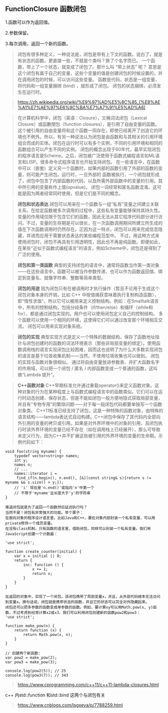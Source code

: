 FunctionClosure 函数闭包
-----
1.函数可以作为返回值。

2.参数保留。

3.每次调用，返回一个新的函数。


>闭包有很多种定义，一种说法是，闭包是带有上下文的函数。说白了，就是有状态的函数。更直接一些，不就是个类吗？换了个名字而已。
一个函数，带上了一个状态，就变成了闭包了。那什么叫 “带上状态” 呢？ 意思是这个闭包有属于自己的变量，这些个变量的值是创建闭包的时候设置的，并在调用闭包的时候，可以访问这些变量。
函数是代码，状态是一组变量，将代码和一组变量捆绑 (bind) ，就形成了闭包。
闭包的状态捆绑，必须发生在运行时。

>https://zh.wikipedia.org/wiki/%E9%97%AD%E5%8C%85_(%E8%AE%A1%E7%AE%97%E6%9C%BA%E7%A7%91%E5%AD%A6)

>在计算机科学中，闭包（英语：Closure），又稱词法闭包（Lexical Closure）或函數閉包（function closures），是引用了自由变量的函数。这个被引用的自由变量将和这个函数一同存在，即使已经离开了创造它的环境也不例外。所以，有另一种说法认为闭包是由函数和与其相关的引用环境组合而成的实体。闭包在运行时可以有多个实例，不同的引用环境和相同的函数组合可以产生不同的实例。
闭包的概念出现于60年代，最早实现闭包的程序语言是Scheme。之后，闭包被广泛使用于函数式编程语言如ML语言和LISP。很多命令式程序语言也开始支持闭包。
在一些语言中，在函数中可以（嵌套）定义另一个函数时，如果内部的函数引用了外部的函数的变量，则可能产生闭包。运行时，一旦外部的 函数被执行，一个闭包就形成了，闭包中包含了内部函数的代码，以及所需外部函数中的变量的引用。其中所引用的变量称作上值(upvalue)。
闭包一词经常和匿名函数混淆。这可能是因为两者经常同时使用，但是它们是不同的概念。

>**闭包和状态表达**
闭包可以用来在一个函数与一组“私有”变量之间建立关联关系。在给定函数被多次调用的过程中，这些私有变量能够保持其持久性。变量的作用域仅限于包含它们的函数，因此无法从其它程序代码部分进行访问。不过，变量的生存期是可以很长，在一次函数调用期间所建立所生成的值在下次函数调用时仍然存在。正因为这一特点，闭包可以用来完成信息隐藏，并进而应用于需要状态表达的某些编程范型中。
不过，用这种方式来使用闭包时，闭包不再具有引用透明性，因此也不再是纯函数。即便如此，在某些“近似于函数式编程语言”的语言，例如Scheme中，闭包还是得到了广泛的使用。

>**闭包和第一类函数**
典型的支持闭包的语言中，通常将函数当作第一类对象——在这些语言中，函数可以被当作参数传递、也可以作为函数返回值、绑定到变量名、就像字符串、整数等简单类型。

>**闭包的用途**
因为闭包只有在被调用时才执行操作（暂且不论用于生成这个闭包对象本身的开销，比如 C++ 中按值捕获意味着执行复制构造函数），即“惰性求值”，所以它可以被用来定义控制结构。例如：在Smalltalk语言中，所有的控制结构，包括分歧条件（if/then/else）和循环（while和for），都是通过闭包实现的。用户也可以使用闭包定义自己的控制结构。
多个函数可以使用一个相同的环境，这使得它们可以通过改变那个环境相互交流。
闭包可以用来实现对象系统。

>**闭包的实现**
典型实现方式是定义一个特殊的数据结构，保存了函数地址指针与闭包创建时的函数的词法环境表示（那些非局部变量的绑定）。使用函数调用栈的语言实现闭包比较困难，因而这也说明了为什么大多数实现闭包的语言是基于垃圾收集机制——当然，不使用垃圾收集也可以做到。
闭包的实现与函数对象很相似。
通过将自由变量放进参数表、并扩大函数名字的作用域，可以把一个闭包 / 匿名 / 内部函数变成一个普通的函数，这叫做“Lambda 提升”。

>**C++函数对象**
C++早期标准允许通过重载operator()来定义函数对象。这种对象的行为在某种程度上与函数式编程语言中的函数类似。它们可以在运行时动态创建、保存状态，但是不能如闭包一般方便地隐式获取局部变量，并且有“专物专用”的繁琐问题——对于每一段闭包代码都要单独写一个函数对象类。
C++11标准已经支持了闭包，这是一种特殊的函数对象，由特殊的语言结构——lambda表达式自动构建。C++闭包中保存了其代码内全部向外引用的变量的拷贝或引用。如果是对外界环境中的对象的引用，且闭包执行时该外界环境的变量已经不存在（如在调用栈上已经展开），那么可导致未定义行为，因为C++并不扩展这些被引用的外界环境的变量的生命期。示例代码如下：
```
void foo(string myname) {
	typedef vector<string> names;
	int y;
	names n;
	// ...
	names::iterator i =
	 find_if(n.begin(), n.end(), [&](const string& s){return s != myname && s.size() > y;});	
	// 'i' 现在是'n.end()'或指向'n'中第一个
	// 不等于'myname'且长度大于'y'的字符串
}
```
```
难道闭包就是为了返回一个函数然后延迟执行吗？
当然不是！闭包有非常强大的功能。举个栗子：
在面向对象的程序设计语言里，比如Java和C++，要在对象内部封装一个私有变量，可以用private修饰一个成员变量。
在没有class机制，只有函数的语言里，借助闭包，同样可以封装一个私有变量。我们用JavaScript创建一个计数器：

'use strict';

function create_counter(initial) {
    var x = initial || 0;
    return {
        inc: function () {
            x += 1;
            return x;
        }
    }
}

在返回的对象中，实现了一个闭包，该闭包携带了局部变量x，并且，从外部代码根本无法访问到变量x。换句话说，闭包就是携带状态的函数，并且它的状态可以完全对外隐藏起来。
闭包还可以把多参数的函数变成单参数的函数。例如，要计算xy可以用Math.pow(x, y)函数，不过考虑到经常计算x2或x3，我们可以利用闭包创建新的函数pow2和pow3：
'use strict';

function make_pow(n) {
    return function (x) {
        return Math.pow(x, n);
    }
}

// 创建两个新函数:
var pow2 = make_pow(2);
var pow3 = make_pow(3);

console.log(pow2(5)); // 25
console.log(pow3(7)); // 343
```

>https://www.cprogramming.com/c++11/c++11-lambda-closures.html

c++ 内std::function 和std::bind 这两个与闭包有关
>https://www.cnblogs.com/lsgxeva/p/7788259.html